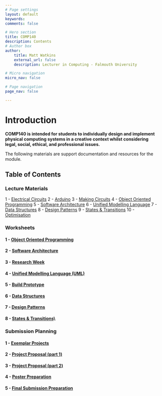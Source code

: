 ```yaml
---
# Page settings
layout: default
keywords:
comments: false

# Hero section
title: COMP140
description: Contents
# Author box
author:
    title: Matt Watkins
    external_url: false
    description: Lecturer in Computing - Falmouth University

# Micro navigation
micro_nav: false

# Page navigation
page_nav: false

---
```

# Introduction

**COMP140 is intended for students to individually design and implement physical computing systems in a creative context whilst considering legal, social, ethical, and professional issues.**

The following materials are support documentation and resources for the module.

## Table of Contents

### Lecture Materials

1 - [Electrical Circuits](../electrical-circuits-lm "Electrical Circuits Lecture Materials")
2 - [Arduino](../arduino-lm "Arduino Lecture Materials")
3 - [Making Circuits](../making-circuits-lm "Making Circuits Lecture Materials")
4 - [Object Oriented Programming](../oop-lm "OOP Lecture Materials")
5 - [Software Architecture](../software-architecture-lm "Software Architecture Lecture Materials")
6 - [Unified Modelling Language](../uml-lm "UML Lecture Materials")
7 - [Data Structures](../data-structures-lm "Data Structures Lecture Materials")
8 - [Design Patterns](../design-patterns-lm "Design Patterns Lecture Materials")
9 - [States & Transitions](../cybernetics-lm "Cybernetics Lecture Materials")
10 - [Optimisation](../optimisation-lm "Optimisation Lecture Materials")


### Worksheets

#### 1 - [Object Oriented Programming](../oop-ws "OOP")
#### 2 - [Software Architecture](../software-architecture-ws "Software Architecture")
#### 3 - [Research Week](../research-week-ws "Research Week")
#### 4 - [Unified Modelling Language (UML)](../uml-ws "UML")
#### 5 - [Build Prototype](../prototype-ws "Build Prototype")
#### 6 - [Data Structures](../data-structures-ws "Data Structures")
#### 7 - [Design Patterns](../design-patterns-ws "Design Patterns")
#### 8 - [States & Transitions](../cybernetics-ws "States & Transitions")\ 
<!---#### 9 - [Optimisation](../optimisation-ws "Optimisation")-->
    
### Submission Planning

#### 1 - [Exemplar Projects](../exemplar-research "Exemplar Projects")
#### 2 - [Project Proposal (part 1)](../project-proposal-part-1 "Project Proposal Part 1")
#### 3 - [Project Proposal (part 2)](../project-proposal-part-2 "Project Proposal Part 2")
#### 4 - [Poster Preparation](../poster-preparation "Poster Preparation")
#### 5 - [Final Submission Preparation](../final-submission-preparation "Final Submission Preparation")


    
<!--stackedit_data:
eyJoaXN0b3J5IjpbLTIwODIxNTA5MzcsODkwOTExMzEsLTE1OT
gyNjI5MTgsLTc1MDI5MDA4NiwtODkxMzYxMDg0LDI3ODIzOTU1
OCwtMTE4OTI1ODk0NSwtMTEzMjA3Mjc1OSwxOTg4MjIwMzQ5LC
0zMzczNzE5MjcsMTc3OTQ2NDk4MCwtNTQ1MjQ5ODMyLC0xODY4
NDQ1NywtMjk1MDQ0NTk4LC0yMTQxMTAzNTM3LC0yOTg2NTg2MT
EsLTYwNDU4MDE1MSw5MDc3OTc3MjgsMTI2NjQ1NDU3MywtMTk5
ODU2NzMxOV19
-->